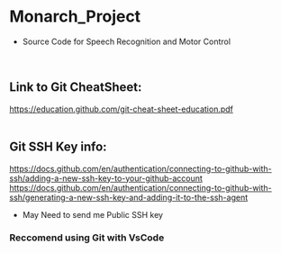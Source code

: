 # Monarch_Project
- Source Code for Speech Recognition and Motor Control

<br />


## Link to Git CheatSheet:
https://education.github.com/git-cheat-sheet-education.pdf
<br />
<br />

## Git SSH Key info:
https://docs.github.com/en/authentication/connecting-to-github-with-ssh/adding-a-new-ssh-key-to-your-github-account
<br />
https://docs.github.com/en/authentication/connecting-to-github-with-ssh/generating-a-new-ssh-key-and-adding-it-to-the-ssh-agent

- May Need to send me Public SSH key


### Reccomend using Git with VsCode
